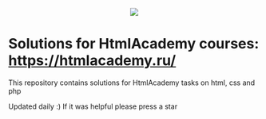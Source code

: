 <p align="center"><a href="https://htmlacademy.ru/profile/authorproxy"><img src="https://assets.htmlacademy.ru/og/intensive/v4/htmlcss-og.png" ></a></p>

# Solutions for HtmlAcademy courses: https://htmlacademy.ru/
This repository contains solutions for HtmlAcademy tasks on html, css and php

Updated daily :) If it was helpful please press a star